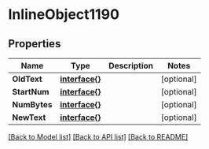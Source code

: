 # InlineObject1190

## Properties

Name | Type | Description | Notes
------------ | ------------- | ------------- | -------------
**OldText** | [**interface{}**](.md) |  | [optional] 
**StartNum** | [**interface{}**](.md) |  | [optional] 
**NumBytes** | [**interface{}**](.md) |  | [optional] 
**NewText** | [**interface{}**](.md) |  | [optional] 

[[Back to Model list]](../README.md#documentation-for-models) [[Back to API list]](../README.md#documentation-for-api-endpoints) [[Back to README]](../README.md)


